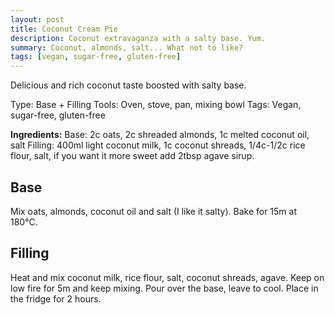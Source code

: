 ```yaml
---
layout: post
title: Coconut Cream Pie
description: Coconut extravaganza with a salty base. Yum.
summary: Coconut, almonds, salt... What not to like? 
tags: [vegan, sugar-free, gluten-free]
---
```


Delicious and rich coconut taste boosted with salty base.

Type: Base + Filling
Tools: Oven, stove, pan, mixing bowl
Tags: Vegan, sugar-free, gluten-free

**Ingredients:**
Base: 2c oats, 2c shreaded almonds, 1c melted coconut oil, salt
Filling: 400ml light coconut milk, 1c coconut shreads, 1/4c-1/2c rice flour, salt, if you want it more sweet add 2tbsp agave sirup.

## Base
Mix oats, almonds, coconut oil and salt (I like it salty). Bake for 15m at 180°C.

## Filling
Heat and mix coconut milk, rice flour, salt, coconut shreads, agave. Keep on low fire for 5m and keep mixing. Pour over the base, leave to cool. Place in the fridge for 2 hours.